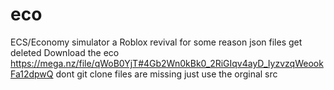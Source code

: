 # eco
ECS/Economy simulator a Roblox revival for some reason json files get deleted
Download the eco https://mega.nz/file/qWoB0YjT#4Gb2Wn0kBk0_2RiGIqv4ayD_IyzvzqWeookFa12dpwQ dont git clone files are missing just use the orginal src
